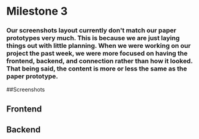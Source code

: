 # Milestone 3

### Our screenshots layout currently don't match our paper prototypes very much. This is because we are just laying things out with little planning. When we were working on our project the past week, we were more focused on having the frontend, backend, and connection rather than how it looked. That being said, the content is more or less the same as the paper prototype.

##Screenshots


## Frontend

## Backend
